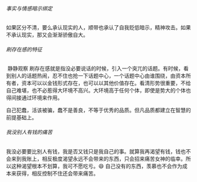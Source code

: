 ###### 事实与情感暗示绑定

​		如果区分不清，要么承认现实的人，顺带也承认了自我贬低暗示，精神攻击。如果不承认现实，那又会渐渐骄傲自大。

###### 刷存在感的特征

​		静静观察
​		刷存在感就是指没必要说话的时候，引入一个突兀的话题。有时候，看到别人的话题热闹，忍不住也抢一下话题中心，一个话题中心由谁围绕，由资本所有者，资本可以以金钱形式存在，也可以以其他价值存在。看清形势很重要，不给自己难堪，也不必惹得大环境不高兴。大环境高于任何个体，即使是势大的个体也得间接通过环境来作用。

​		自己犯蠢，活该被骗，蠢不是善良，不等于优秀的品质。但凡品质都建立在智慧的前提基础上。		

###### 我没别人有钱的痛苦

​		我没必要要比别人有钱，我是否又钱只是我自己的事。就算我再渴望有钱，钱也不会来到我账上，相反极度渴望永远不会带来的东西，只会招来痛苦女神的临幸。所以这种渴望根本不划算，我可不愿吃亏。:smile:
​		自己没有的东西，羡慕也不会作为成本来获得，相反控制不住还会带来痛苦。